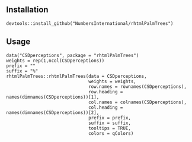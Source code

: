 Installation
------------

    devtools::install_github("NumbersInternational/rhtmlPalmTrees")

Usage
-----

    data("CSDperceptions", package = "rhtmlPalmTrees")
    weights = rep(1,ncol(CSDperceptions))
    prefix = ""
    suffix = "%"
    rhtmlPalmTrees::rhtmlPalmTrees(data = CSDperceptions,
                                   weights = weights,
                                   row.names = rownames(CSDperceptions),
                                   row.heading = names(dimnames(CSDperceptions))[1],
                                   col.names = colnames(CSDperceptions),
                                   col.heading = names(dimnames(CSDperceptions))[2],
                                   prefix = prefix,
                                   suffix = suffix,
                                   tooltips = TRUE,
                                   colors = qColors)
